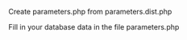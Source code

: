 

Create parameters.php from parameters.dist.php

Fill in your database data in the file parameters.php